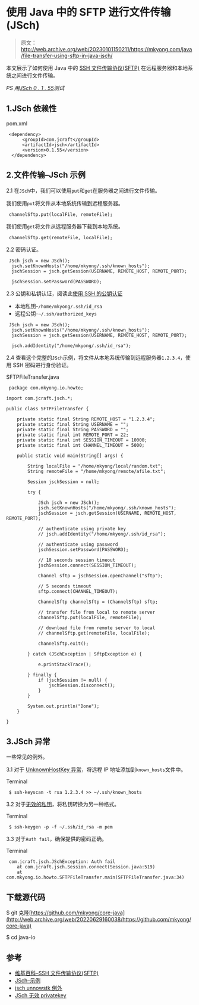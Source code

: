 # 使用 Java 中的 SFTP 进行文件传输(JSch)

> 原文：<http://web.archive.org/web/20230101150211/https://mkyong.com/java/file-transfer-using-sftp-in-java-jsch/>

本文展示了如何使用 Java 中的 [SSH 文件传输协议(SFTP)](http://web.archive.org/web/20220629160038/https://en.wikipedia.org/wiki/SSH_File_Transfer_Protocol) 在远程服务器和本地系统之间进行文件传输。

*PS 用[JSch 0 . 1 . 55](http://web.archive.org/web/20220629160038/http://www.jcraft.com/jsch/)测试*

## 1.JSch 依赖性

pom.xml

```
 <dependency>
      <groupId>com.jcraft</groupId>
      <artifactId>jsch</artifactId>
      <version>0.1.55</version>
  </dependency> 
```

## 2.文件传输–JSch 示例

2.1 在`JSch`中，我们可以使用`put`和`get`在服务器之间进行文件传输。

我们使用`put`将文件从本地系统传输到远程服务器。

```
 channelSftp.put(localFile, remoteFile); 
```

我们使用`get`将文件从远程服务器下载到本地系统。

```
 channelSftp.get(remoteFile, localFile); 
```

2.2 密码认证。

```
 JSch jsch = new JSch();
  jsch.setKnownHosts("/home/mkyong/.ssh/known_hosts");
  jschSession = jsch.getSession(USERNAME, REMOTE_HOST, REMOTE_PORT);

  jschSession.setPassword(PASSWORD); 
```

2.3 公钥和私钥认证，阅读此[使用 SSH 的公钥认证](http://web.archive.org/web/20220629160038/https://www.linode.com/docs/security/authentication/use-public-key-authentication-with-ssh/)

*   本地私钥-`/home/mkyong/.ssh/id_rsa`
*   远程公钥-`~/.ssh/authorized_keys`

```
 JSch jsch = new JSch();
  jsch.setKnownHosts("/home/mkyong/.ssh/known_hosts");
  jschSession = jsch.getSession(USERNAME, REMOTE_HOST, REMOTE_PORT);

  jsch.addIdentity("/home/mkyong/.ssh/id_rsa"); 
```

2.4 查看这个完整的`JSch`示例，将文件从本地系统传输到远程服务器`1.2.3.4`，使用 SSH 密码进行身份验证。

SFTPFileTransfer.java

```
 package com.mkyong.io.howto;

import com.jcraft.jsch.*;

public class SFTPFileTransfer {

    private static final String REMOTE_HOST = "1.2.3.4";
    private static final String USERNAME = "";
    private static final String PASSWORD = "";
    private static final int REMOTE_PORT = 22;
    private static final int SESSION_TIMEOUT = 10000;
    private static final int CHANNEL_TIMEOUT = 5000;

    public static void main(String[] args) {

        String localFile = "/home/mkyong/local/random.txt";
        String remoteFile = "/home/mkyong/remote/afile.txt";

        Session jschSession = null;

        try {

            JSch jsch = new JSch();
            jsch.setKnownHosts("/home/mkyong/.ssh/known_hosts");
            jschSession = jsch.getSession(USERNAME, REMOTE_HOST, REMOTE_PORT);

            // authenticate using private key
            // jsch.addIdentity("/home/mkyong/.ssh/id_rsa");

            // authenticate using password
            jschSession.setPassword(PASSWORD);

            // 10 seconds session timeout
            jschSession.connect(SESSION_TIMEOUT);

            Channel sftp = jschSession.openChannel("sftp");

            // 5 seconds timeout
            sftp.connect(CHANNEL_TIMEOUT);

            ChannelSftp channelSftp = (ChannelSftp) sftp;

            // transfer file from local to remote server
            channelSftp.put(localFile, remoteFile);

            // download file from remote server to local
            // channelSftp.get(remoteFile, localFile);

            channelSftp.exit();

        } catch (JSchException | SftpException e) {

            e.printStackTrace();

        } finally {
            if (jschSession != null) {
                jschSession.disconnect();
            }
        }

        System.out.println("Done");
    }

} 
```

## 3.JSch 异常

一些常见的例外。

3.1 对于 [UnknownHostKey 异常](/web/20220629160038/https://mkyong.com/java/jsch-unknownhostkey-exception/)，将远程 IP 地址添加到`known_hosts`文件中。

Terminal

```
 $ ssh-keyscan -t rsa 1.2.3.4 >> ~/.ssh/known_hosts 
```

3.2 对于[无效的私钥](/web/20220629160038/https://mkyong.com/java/jsch-invalid-privatekey-exception/)，将私钥转换为另一种格式。

Terminal

```
 $ ssh-keygen -p -f ~/.ssh/id_rsa -m pem 
```

3.3 对于`Auth fail`，确保提供的密码正确。

Terminal

```
 com.jcraft.jsch.JSchException: Auth fail
	at com.jcraft.jsch.Session.connect(Session.java:519)
	at com.mkyong.io.howto.SFTPFileTransfer.main(SFTPFileTransfer.java:34) 
```

## 下载源代码

$ git 克隆[https://github.com/mkyong/core-java](http://web.archive.org/web/20220629160038/https://github.com/mkyong/core-java)

$ cd java-io

## 参考

*   [维基百科–SSH 文件传输协议(SFTP)](http://web.archive.org/web/20220629160038/https://en.wikipedia.org/wiki/SSH_File_Transfer_Protocol)
*   [JSch–示例](http://web.archive.org/web/20220629160038/http://www.jcraft.com/jsch/examples/)
*   [jsch unnowstk 例外](/web/20220629160038/https://mkyong.com/java/jsch-unknownhostkey-exception/)
*   [JSch 无效 privatekey](/web/20220629160038/https://mkyong.com/java/jsch-invalid-privatekey-exception/)

<input type="hidden" id="mkyong-current-postId" value="16093">